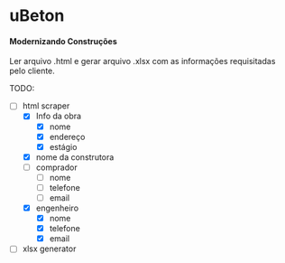 # uBeton 

#### Modernizando Construções

Ler arquivo .html e gerar arquivo .xlsx com as informações requisitadas pelo cliente. 

TODO:

- [ ] html scraper
  - [x] Info da obra
    - [x] nome
    - [X] endereço
    - [x] estágio
  - [X] nome da construtora
  - [ ] comprador
    - [ ] nome 
    - [ ] telefone 
    - [ ] email
  - [X] engenheiro
    - [X] nome 
    - [X] telefone 
    - [X] email
- [ ] xlsx generator
